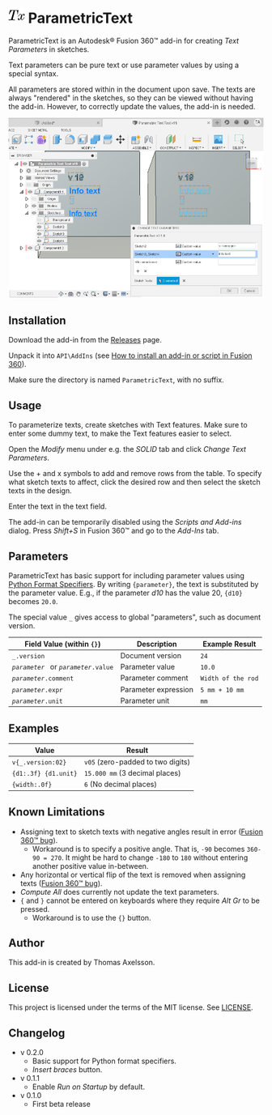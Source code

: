 # ![](resources/logo/32x32.png) ParametricText

ParametricText is an Autodesk® Fusion 360™ add-in for creating *Text Parameters* in sketches.

Text parameters can be pure text or use parameter values by using a special syntax.

All parameters are stored within in the document upon save. The texts are always "rendered" in the sketches, so they can be viewed without having the add-in. However, to correctly update the values, the add-in is needed.

![Screenshot](screenshot.png)

## Installation
Download the add-in from the [Releases](https://github.com/thomasa88/ParametricText/releases) page.

Unpack it into `API\AddIns` (see [How to install an add-in or script in Fusion 360](https://knowledge.autodesk.com/support/fusion-360/troubleshooting/caas/sfdcarticles/sfdcarticles/How-to-install-an-ADD-IN-and-Script-in-Fusion-360.html)).

Make sure the directory is named `ParametricText`, with no suffix.

## Usage

To parameterize texts, create sketches with Text features. Make sure to enter some dummy text, to make the Text features easier to select.

Open the *Modify* menu under e.g. the *SOLID* tab and click *Change Text Parameters*.

Use the + and x symbols to add and remove rows from the table. To specify what sketch texts to affect, click the desired row and then select the sketch texts in the design.

Enter the text in the text field.

The add-in can be temporarily disabled using the *Scripts and Add-ins* dialog. Press *Shift+S* in Fusion 360™ and go to the *Add-Ins* tab.

## Parameters

ParametricText has basic support for including parameter values using [Python Format Specifiers](https://docs.python.org/3/library/string.html#formatspec). By writing `{parameter}`, the text is substituted by the parameter value. E.g., if the parameter *d10* has the value 20, `{d10}` becomes `20.0`.

The special value `_` gives access to global "parameters", such as document version.

| Field Value (within `{}`)               | Description          | Example Result     |
| --------------------------------------- | -------------------- | ------------------ |
| `_.version`                             | Document version     | `24`               |
| *`parameter `* or *`parameter`*`.value` | Parameter value      | `10.0`             |
| *`parameter`*`.comment`                 | Parameter comment    | `Width of the rod` |
| *`parameter`*`.expr`                    | Parameter expression | `5 mm + 10 mm`     |
| *`parameter`*`.unit`                    | Parameter unit       | `mm`               |

## Examples

| Value                | Result                            |
| -------------------- | --------------------------------- |
| `v{_.version:02}`    | `v05` (zero-padded to two digits) |
| `{d1:.3f} {d1.unit}` | `15.000 mm` (3 decimal places)    |
| `{width:.0f}`        | `6` (No decimal places)           |

## Known Limitations

* Assigning text to sketch texts with negative angles result in error ([Fusion 360™ bug](https://forums.autodesk.com/t5/fusion-360-api-and-scripts/bug-unable-to-modify-text-of-a-sketchtext-created-manually-with/m-p/9502107/highlight/true#M10086)).
  * Workaround is to specify a positive angle. That is, `-90` becomes `360-90 = 270`. It might be hard to change `-180` to `180` without entering another positive value in-between.
* Any horizontal or vertical flip of the text is removed when assigning texts ([Fusion 360™ bug](https://forums.autodesk.com/t5/fusion-360-api-and-scripts/sketchtext-object/m-p/8562981/highlight/true#M7276)).
* *Compute All* does currently not update the text parameters.
* `{` and `}` cannot be entered on keyboards where they require *Alt Gr* to be pressed.
  * Workaround is to use the `{}` button.

## Author

This add-in is created by Thomas Axelsson.

## License

This project is licensed under the terms of the MIT license. See [LICENSE](LICENSE).

## Changelog

* v 0.2.0
  * Basic support for Python format specifiers.
  * *Insert braces* button.
* v 0.1.1
  * Enable *Run on Startup* by default.
* v 0.1.0
  * First beta release